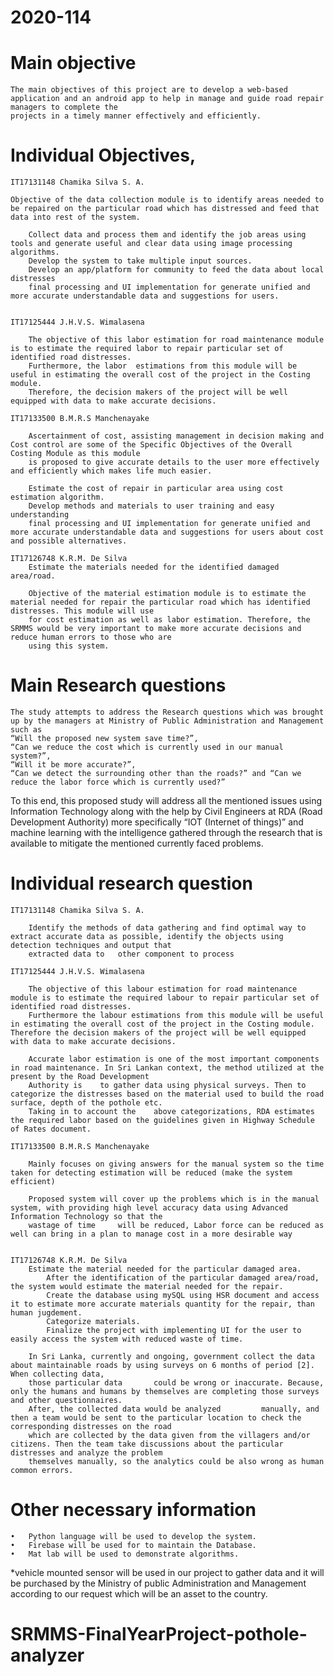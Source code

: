 # 2020-114

# Main objective

    The main objectives of this project are to develop a web-based application and an android app to help in manage and guide road repair managers to complete the 
    projects in a timely manner effectively and efficiently.


# Individual Objectives,

    IT17131148 Chamika Silva S. A.

    Objective of the data collection module is to identify areas needed to be repaired on the particular road which has distressed and feed that data into rest of the system.
    
        Collect data and process them and identify the job areas using tools and generate useful and clear data using image processing algorithms.
        Develop the system to take multiple input sources.
        Develop an app/platform for community to feed the data about local distresses 
        final processing and UI implementation for generate unified and more accurate understandable data and suggestions for users.


    IT17125444 J.H.V.S. Wimalasena

	    The objective of this labor estimation for road maintenance module is to estimate the required labor to repair particular set of identified road distresses. 
	    Furthermore, the labor 	estimations from this module will be useful in estimating the overall cost of the project in the Costing module.
	    Therefore, the decision makers of the project will be well equipped with data to make accurate decisions.

    IT17133500 B.M.R.S Manchenayake

	    Ascertainment of cost, assisting management in decision making and Cost control are some of the Specific Objectives of the Overall Costing Module as this module 
	    is proposed to give accurate details to the user more effectively and efficiently which makes life much easier.
        
        Estimate the cost of repair in particular area using cost estimation algorithm.
        Develop methods and materials to user training and easy understanding
        final processing and UI implementation for generate unified and more accurate understandable data and suggestions for users about cost and possible alternatives.

    IT17126748 K.R.M. De Silva
        Estimate the materials needed for the identified damaged area/road.

	    Objective of the material estimation module is to estimate the material needed for repair the particular road which has identified distresses. This module will use 
	    for cost estimation as well as labor estimation. Therefore, the SRMMS would be very important to make more accurate decisions and reduce human errors to those who are
	    using this system.

# Main Research questions

    The study attempts to address the Research questions which was brought up by the managers at Ministry of Public Administration and Management such as
    “Will the proposed new system save time?”,
    “Can we reduce the cost which is currently used in our manual system?”, 
    “Will it be more accurate?”, 
    “Can we detect the surrounding other than the roads?” and “Can we reduce the labor force which is currently used?”

   To this end, this proposed study will address all the mentioned issues using Information Technology along with the help by Civil Engineers at RDA (Road Development Authority)
   more specifically “IOT (Internet of things)” and machine learning with the intelligence gathered through the research that is available to mitigate the mentioned currently 
   faced problems.

# Individual research question

    IT17131148 Chamika Silva S. A.

        Identify the methods of data gathering and find optimal way to extract accurate data as possible, identify the objects using detection techniques and output that
        extracted data to 	other component to process

    IT17125444 J.H.V.S. Wimalasena

        The objective of this labour estimation for road maintenance module is to estimate the required labour to repair particular set of identified road distresses. 
        Furthermore the labour estimations from this module will be useful in estimating the overall cost of the project in the Costing module. Therefore the decision makers of the project will be well equipped with data to make accurate decisions. 

    	Accurate labor estimation is one of the most important components in road maintenance. In Sri Lankan context, the method utilized at the present by the Road Development 
    	Authority is 	to gather data using physical surveys. Then to categorize the distresses based on the material used to build the road surface, depth of the pothole etc.
    	Taking in to account the 	above categorizations, RDA estimates the required labor based on the guidelines given in Highway Schedule of Rates document.

    IT17133500 B.M.R.S Manchenayake

    	Mainly focuses on giving answers for the manual system so the time taken for detecting estimation will be reduced (make the system efficient)

    	Proposed system will cover up the problems which is in the manual system, with providing high level accuracy data using Advanced Information Technology so that the
    	wastage of time 	will be reduced, Labor force can be reduced as well can bring in a plan to manage cost in a more desirable way


    IT17126748 K.R.M. De Silva
        Estimate the material needed for the particular damaged area.
            After the identification of the particular damaged area/road, the system would estimate the material needed for the repair.
            Create the database using mySQL using HSR document and access it to estimate more accurate materials quantity for the repair, than human jugdement.
            Categorize materials.
            Finalize the project with implementing UI for the user to easily access the system with reduced waste of time.

    	In Sri Lanka, currently and ongoing, government collect the data about maintainable roads by using surveys on 6 months of period [2]. When collecting data, 
    	those particular data 		could be wrong or inaccurate. Because, only the humans and humans by themselves are completing those surveys and other questionnaires.
    	After, the collected data would be analyzed 		manually, and then a team would be sent to the particular location to check the corresponding distresses on the road 
    	which are collected by the data given from the villagers and/or 		citizens. Then the team take discussions about the particular distresses and analyze the problem 
    	themselves manually, so the analytics could be also wrong as human common errors.

# Other necessary information

	•	Python language will be used to develop the system.
	•	Firebase will be used for to maintain the Database.
	•	Mat lab will be used to demonstrate algorithms.


   *vehicle mounted sensor will be used in our project to gather data and it will be purchased by the Ministry of public Administration and Management according to our request which will be an asset to the country.
# SRMMS-FinalYearProject-pothole-analyzer
